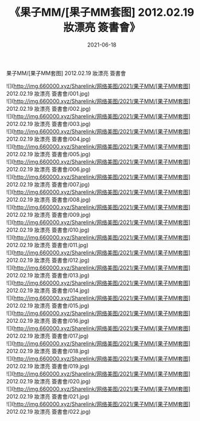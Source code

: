 ﻿---
layout: post
title:  《果子MM/[果子MM套图] 2012.02.19 妝漂亮 簽書會》
date:   2021-06-18
img: http://img.660000.xyz/Sharelink/网络美图/2021/果子MM/[果子MM套图] 2012.02.19 妝漂亮 簽書會/000.jpg
categories: [美女, 清纯, 唯美]
---

果子MM/[果子MM套图] 2012.02.19 妝漂亮 簽書會

 ![](http://img.660000.xyz/Sharelink/网络美图/2021/果子MM/[果子MM套图] 2012.02.19 妝漂亮 簽書會/001.jpg) <br>![](http://img.660000.xyz/Sharelink/网络美图/2021/果子MM/[果子MM套图] 2012.02.19 妝漂亮 簽書會/002.jpg) <br>![](http://img.660000.xyz/Sharelink/网络美图/2021/果子MM/[果子MM套图] 2012.02.19 妝漂亮 簽書會/003.jpg) <br>![](http://img.660000.xyz/Sharelink/网络美图/2021/果子MM/[果子MM套图] 2012.02.19 妝漂亮 簽書會/004.jpg) <br>![](http://img.660000.xyz/Sharelink/网络美图/2021/果子MM/[果子MM套图] 2012.02.19 妝漂亮 簽書會/005.jpg) <br>![](http://img.660000.xyz/Sharelink/网络美图/2021/果子MM/[果子MM套图] 2012.02.19 妝漂亮 簽書會/006.jpg) <br>![](http://img.660000.xyz/Sharelink/网络美图/2021/果子MM/[果子MM套图] 2012.02.19 妝漂亮 簽書會/007.jpg) <br>![](http://img.660000.xyz/Sharelink/网络美图/2021/果子MM/[果子MM套图] 2012.02.19 妝漂亮 簽書會/008.jpg) <br>![](http://img.660000.xyz/Sharelink/网络美图/2021/果子MM/[果子MM套图] 2012.02.19 妝漂亮 簽書會/009.jpg) <br>![](http://img.660000.xyz/Sharelink/网络美图/2021/果子MM/[果子MM套图] 2012.02.19 妝漂亮 簽書會/010.jpg) <br>![](http://img.660000.xyz/Sharelink/网络美图/2021/果子MM/[果子MM套图] 2012.02.19 妝漂亮 簽書會/011.jpg) <br>![](http://img.660000.xyz/Sharelink/网络美图/2021/果子MM/[果子MM套图] 2012.02.19 妝漂亮 簽書會/012.jpg) <br>![](http://img.660000.xyz/Sharelink/网络美图/2021/果子MM/[果子MM套图] 2012.02.19 妝漂亮 簽書會/013.jpg) <br>![](http://img.660000.xyz/Sharelink/网络美图/2021/果子MM/[果子MM套图] 2012.02.19 妝漂亮 簽書會/014.jpg) <br>![](http://img.660000.xyz/Sharelink/网络美图/2021/果子MM/[果子MM套图] 2012.02.19 妝漂亮 簽書會/015.jpg) <br>![](http://img.660000.xyz/Sharelink/网络美图/2021/果子MM/[果子MM套图] 2012.02.19 妝漂亮 簽書會/016.jpg) <br>![](http://img.660000.xyz/Sharelink/网络美图/2021/果子MM/[果子MM套图] 2012.02.19 妝漂亮 簽書會/017.jpg) <br>![](http://img.660000.xyz/Sharelink/网络美图/2021/果子MM/[果子MM套图] 2012.02.19 妝漂亮 簽書會/018.jpg) <br>![](http://img.660000.xyz/Sharelink/网络美图/2021/果子MM/[果子MM套图] 2012.02.19 妝漂亮 簽書會/019.jpg) <br>![](http://img.660000.xyz/Sharelink/网络美图/2021/果子MM/[果子MM套图] 2012.02.19 妝漂亮 簽書會/020.jpg) <br>![](http://img.660000.xyz/Sharelink/网络美图/2021/果子MM/[果子MM套图] 2012.02.19 妝漂亮 簽書會/021.jpg) <br>![](http://img.660000.xyz/Sharelink/网络美图/2021/果子MM/[果子MM套图] 2012.02.19 妝漂亮 簽書會/022.jpg) <br>
